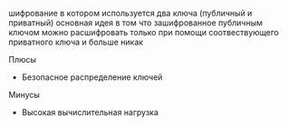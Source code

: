 шифрование в котором используется два ключа (публичный и приватный) основная идея в том что зашифрованное публичным ключом можно расшифровать только при помощи соотвествующего приватного ключа и больше никак 

Плюсы
- Безопасное распределение ключей

Минусы
- Высокая вычислительная нагрузка